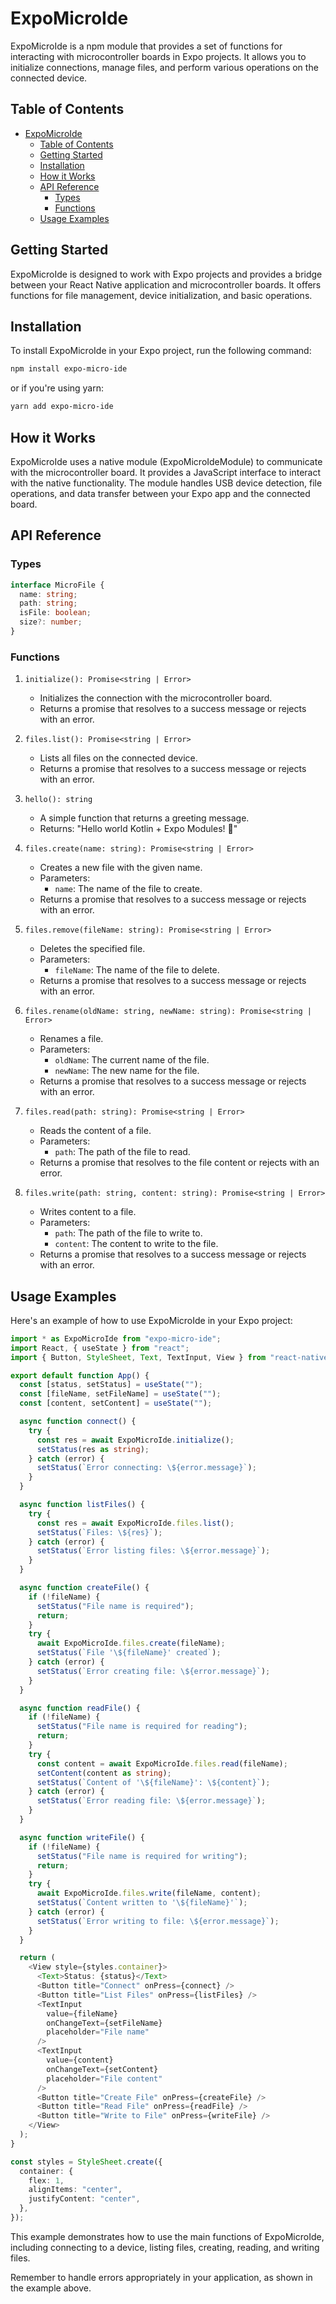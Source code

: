 # ExpoMicroIde

ExpoMicroIde is a npm module that provides a set of functions for interacting with microcontroller boards in Expo projects. It allows you to initialize connections, manage files, and perform various operations on the connected device.

## Table of Contents

- [ExpoMicroIde](#expomicroide)
  - [Table of Contents](#table-of-contents)
  - [Getting Started](#getting-started)
  - [Installation](#installation)
  - [How it Works](#how-it-works)
  - [API Reference](#api-reference)
    - [Types](#types)
    - [Functions](#functions)
  - [Usage Examples](#usage-examples)

## Getting Started

ExpoMicroIde is designed to work with Expo projects and provides a bridge between your React Native application and microcontroller boards. It offers functions for file management, device initialization, and basic operations.

## Installation

To install ExpoMicroIde in your Expo project, run the following command:

```bash
npm install expo-micro-ide
```

or if you're using yarn:

```bash
yarn add expo-micro-ide
```

## How it Works

ExpoMicroIde uses a native module (ExpoMicroIdeModule) to communicate with the microcontroller board. It provides a JavaScript interface to interact with the native functionality. The module handles USB device detection, file operations, and data transfer between your Expo app and the connected board.

## API Reference

### Types

```typescript
interface MicroFile {
  name: string;
  path: string;
  isFile: boolean;
  size?: number;
}
```

### Functions

1. `initialize(): Promise<string | Error>`
   - Initializes the connection with the microcontroller board.
   - Returns a promise that resolves to a success message or rejects with an error.

2. `files.list(): Promise<string | Error>`
   - Lists all files on the connected device.
   - Returns a promise that resolves to a success message or rejects with an error.

3. `hello(): string`
   - A simple function that returns a greeting message.
   - Returns: "Hello world Kotlin + Expo Modules! 👋"

4. `files.create(name: string): Promise<string | Error>`
   - Creates a new file with the given name.
   - Parameters:
     - `name`: The name of the file to create.
   - Returns a promise that resolves to a success message or rejects with an error.

5. `files.remove(fileName: string): Promise<string | Error>`
   - Deletes the specified file.
   - Parameters:
     - `fileName`: The name of the file to delete.
   - Returns a promise that resolves to a success message or rejects with an error.

6. `files.rename(oldName: string, newName: string): Promise<string | Error>`
   - Renames a file.
   - Parameters:
     - `oldName`: The current name of the file.
     - `newName`: The new name for the file.
   - Returns a promise that resolves to a success message or rejects with an error.

7. `files.read(path: string): Promise<string | Error>`
   - Reads the content of a file.
   - Parameters:
     - `path`: The path of the file to read.
   - Returns a promise that resolves to the file content or rejects with an error.

8. `files.write(path: string, content: string): Promise<string | Error>`
   - Writes content to a file.
   - Parameters:
     - `path`: The path of the file to write to.
     - `content`: The content to write to the file.
   - Returns a promise that resolves to a success message or rejects with an error.

## Usage Examples

Here's an example of how to use ExpoMicroIde in your Expo project:

```typescript
import * as ExpoMicroIde from "expo-micro-ide";
import React, { useState } from "react";
import { Button, StyleSheet, Text, TextInput, View } from "react-native";

export default function App() {
  const [status, setStatus] = useState("");
  const [fileName, setFileName] = useState("");
  const [content, setContent] = useState("");

  async function connect() {
    try {
      const res = await ExpoMicroIde.initialize();
      setStatus(res as string);
    } catch (error) {
      setStatus(`Error connecting: \${error.message}`);
    }
  }

  async function listFiles() {
    try {
      const res = await ExpoMicroIde.files.list();
      setStatus(`Files: \${res}`);
    } catch (error) {
      setStatus(`Error listing files: \${error.message}`);
    }
  }

  async function createFile() {
    if (!fileName) {
      setStatus("File name is required");
      return;
    }
    try {
      await ExpoMicroIde.files.create(fileName);
      setStatus(`File '\${fileName}' created`);
    } catch (error) {
      setStatus(`Error creating file: \${error.message}`);
    }
  }

  async function readFile() {
    if (!fileName) {
      setStatus("File name is required for reading");
      return;
    }
    try {
      const content = await ExpoMicroIde.files.read(fileName);
      setContent(content as string);
      setStatus(`Content of '\${fileName}': \${content}`);
    } catch (error) {
      setStatus(`Error reading file: \${error.message}`);
    }
  }

  async function writeFile() {
    if (!fileName) {
      setStatus("File name is required for writing");
      return;
    }
    try {
      await ExpoMicroIde.files.write(fileName, content);
      setStatus(`Content written to '\${fileName}'`);
    } catch (error) {
      setStatus(`Error writing to file: \${error.message}`);
    }
  }

  return (
    <View style={styles.container}>
      <Text>Status: {status}</Text>
      <Button title="Connect" onPress={connect} />
      <Button title="List Files" onPress={listFiles} />
      <TextInput
        value={fileName}
        onChangeText={setFileName}
        placeholder="File name"
      />
      <TextInput
        value={content}
        onChangeText={setContent}
        placeholder="File content"
      />
      <Button title="Create File" onPress={createFile} />
      <Button title="Read File" onPress={readFile} />
      <Button title="Write to File" onPress={writeFile} />
    </View>
  );
}

const styles = StyleSheet.create({
  container: {
    flex: 1,
    alignItems: "center",
    justifyContent: "center",
  },
});
```

This example demonstrates how to use the main functions of ExpoMicroIde, including connecting to a device, listing files, creating, reading, and writing files.

Remember to handle errors appropriately in your application, as shown in the example above.
